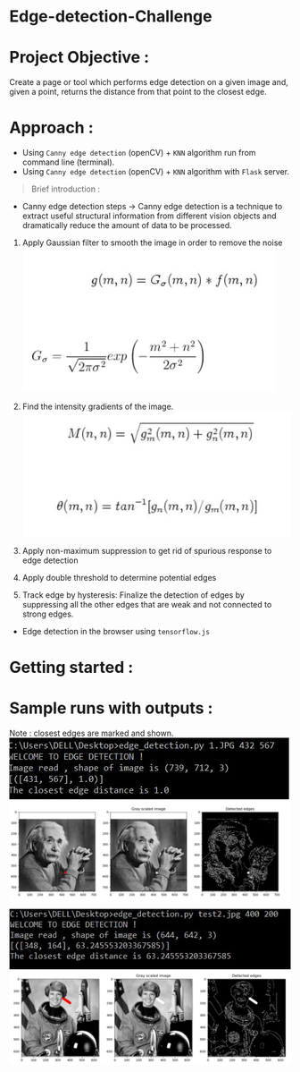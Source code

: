 # Edge-detection-Challenge

# Project Objective : 
Create a page or tool which performs edge detection on a given image and, given a point, returns the distance from that point to the closest edge.    

# Approach :
* Using ```Canny edge detection``` (openCV) + ```KNN``` algorithm run from command line (terminal).
* Using ```Canny edge detection``` (openCV) + ```KNN``` algorithm with ```Flask``` server.       
> Brief introduction :         
* Canny edge detection steps ->   Canny edge detection is a technique to extract useful structural information from different vision objects and dramatically reduce the amount of data to be processed.           
1. Apply Gaussian filter to smooth the image in order to remove the noise      
![1](/img/1.JPG)       
     
     
2. Find the intensity gradients of the image.       
![2](/img/2.JPG)       
3. Apply non-maximum suppression to get rid of spurious response to edge detection     
4. Apply double threshold to determine potential edges        
5. Track edge by hysteresis: Finalize the detection of edges by suppressing all the other edges that are weak and not connected to strong edges.           
* Edge detection in the browser using ```tensorflow.js```    

# Getting started :

# Sample runs with outputs :    
Note : closest edges are marked and shown.    
![output1](/img/output1.JPG)
![output2](/img/output2.JPG)
![output3](/img/output3.JPG)
![output4](/img/output4.JPG)



